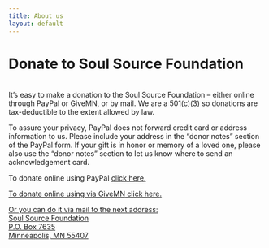 ```yaml
---
title: About us
layout: default
---
```


# Donate to Soul Source Foundation<br/>
<br/>
It’s easy to make a donation to the Soul Source Foundation – either online through PayPal or GiveMN, or by mail. We are a 501(c)(3) so donations are tax-deductible to the extent allowed by law.

To assure your privacy, PayPal does not forward credit card or address information to us. Please include your address in the “donor notes” section of the PayPal form. If your gift is in honor or memory of a loved one, please also use the “donor notes” section to let us know where to send an acknowledgement card.

To donate online using PayPal <a href="https://www.paypal.com/cgi-bin/webscr?cmd=_s-xclick&hosted_button_id=9X92V4EUK4VEN" target="blank">click here<i class="fa fa-paypal" aria-hidden="true"></i>.

To donate online using via GiveMN<a href="https://www.givemn.org/organization/soulsourcefoundationGiveMN" target="blank"> click here<i aria-hidden="true"></i>.

Or you can do it via mail to the next address:<br/>
Soul Source Foundation<br/>
P.O. Box 7635<br/>
Minneapolis, MN 55407<br/>
<br/>
